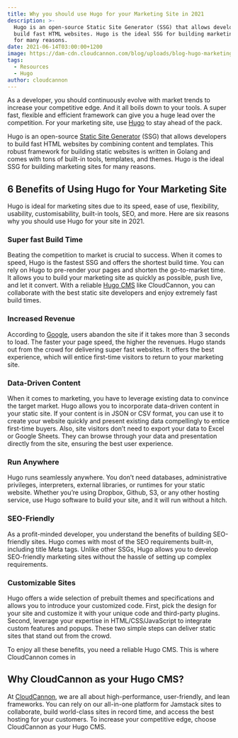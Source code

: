 ```yaml
---
title: Why you should use Hugo for your Marketing Site in 2021
description: >-
  Hugo is an open-source Static Site Generator (SSG) that allows developers to
  build fast HTML websites. Hugo is the ideal SSG for building marketing sites
  for many reasons. 
date: 2021-06-14T03:00:00+1200
image: https://dam-cdn.cloudcannon.com/blog/uploads/blog-hugo-marketing-website.jpg
tags:
  - Resources
  - Hugo
author: cloudcannon
---
```

As a developer, you should continuously evolve with market trends to increase your competitive edge. And it all boils down to your tools. A super fast, flexible and efficient framework can give you a huge lead over the competition. For your marketing site, use [Hugo](https://gohugo.io/) to stay ahead of the pack.

Hugo is an open-source [Static Site Generator](https://jamstack.org/generators/) (SSG) that allows developers to build fast HTML websites by combining content and templates. This robust framework for building static websites is written in Golang and comes with tons of built-in tools, templates, and themes. Hugo is the ideal SSG for building marketing sites for many reasons.

## **6 Benefits of Using Hugo for Your Marketing Site**

Hugo is ideal for marketing sites due to its speed, ease of use, flexibility, usability, customisability, built-in tools, SEO, and more. Here are six reasons why you should use Hugo for your site in 2021.

### **Super fast Build Time**

Beating the competition to market is crucial to success. When it comes to speed, Hugo is the fastest SSG and offers the shortest build time. You can rely on Hugo to pre-render your pages and shorten the go-to-market time. It allows you to build your marketing site as quickly as possible, push live, and let it convert. With a reliable [Hugo CMS](https://cloudcannon.com/hugo/) like CloudCannon, you can collaborate with the best static site developers and enjoy extremely fast build times.

### **Increased Revenue**

According to [Google](https://www.thinkwithgoogle.com/intl/en-ca/marketing-strategies/app-and-mobile/mobile-page-speed-new-industry-benchmarks/), users abandon the site if it takes more than 3 seconds to load. The faster your page speed, the higher the revenues. Hugo stands out from the crowd for delivering super fast websites. It offers the best experience, which will entice first-time visitors to return to your marketing site. 

### **Data-Driven Content**

When it comes to marketing, you have to leverage existing data to convince the target market. Hugo allows you to incorporate data-driven content in your static site. If your content is in JSON or CSV format, you can use it to create your website quickly and present existing data compellingly to entice first-time buyers. Also, site visitors don’t need to export your data to Excel or Google Sheets. They can browse through your data and presentation directly from the site, ensuring the best user experience.

### Run Anywhere

Hugo runs seamlessly anywhere. You don’t need databases, administrative privileges, interpreters, external libraries, or runtimes for your static website. Whether you’re using Dropbox, Github, S3, or any other hosting service, use Hugo software to build your site, and it will run without a hitch.

### SEO-Friendly

As a profit-minded developer, you understand the benefits of building SEO-friendly sites. Hugo comes with most of the SEO requirements built-in, including title Meta tags. Unlike other SSGs, Hugo allows you to develop SEO-friendly marketing sites without the hassle of setting up complex requirements.

### **Customizable Sites**

Hugo offers a wide selection of prebuilt themes and specifications and allows you to introduce your customized code. First, pick the design for your site and customize it with your unique code and third-party plugins. Second, leverage your expertise in HTML/CSS/JavaScript to integrate custom features and popups. These two simple steps can deliver static sites that stand out from the crowd.

To enjoy all these benefits, you need a reliable Hugo CMS. This is where CloudCannon comes in

## **Why CloudCannon as your Hugo CMS?**

At [CloudCannon](https://cloudcannon.com/), we are all about high-performance, user-friendly, and lean frameworks. You can rely on our all-in-one platform for Jamstack sites to collaborate, build world-class sites in record time, and access the best hosting for your customers. To increase your competitive edge, choose CloudCannon as your Hugo CMS.
